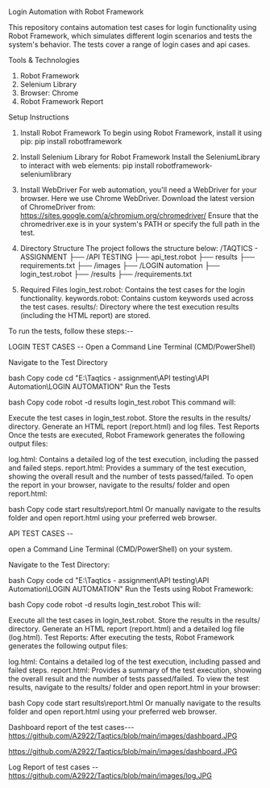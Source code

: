 Login Automation with Robot Framework

This repository contains automation test cases for login functionality using Robot Framework, which simulates different login scenarios and tests the system's behavior. The tests cover a range of login cases and api cases.


Tools & Technologies
1. Robot Framework
2. Selenium Library
3. Browser: Chrome
4. Robot Framework Report
   
Setup Instructions
1. Install Robot Framework
To begin using Robot Framework, install it using pip:
pip install robotframework

3. Install Selenium Library for Robot Framework
Install the SeleniumLibrary to interact with web elements:
pip install robotframework-seleniumlibrary

3. Install WebDriver
For web automation, you'll need a WebDriver for your browser. Here we use Chrome WebDriver.
Download the latest version of ChromeDriver from: https://sites.google.com/a/chromium.org/chromedriver/
Ensure that the chromedriver.exe is in your system's PATH or specify the full path in the test.

5. Directory Structure
The project follows the structure below:
/TAQTICS - ASSIGNMENT
    ├── /API TESTING
        ├── api_test.robot
        ├── results
        ├── requirements.txt
    ├── /images
    ├── /LOGIN automation
        ├── login_test.robot
        ├── /results
        ├── /requirements.txt
            
5. Required Files
login_test.robot: Contains the test cases for the login functionality.
keywords.robot: Contains custom keywords used across the test cases.
results/: Directory where the test execution results (including the HTML report) are stored.


To run the tests, follow these steps:--

LOGIN TEST CASES -- 
Open a Command Line Terminal (CMD/PowerShell)

Navigate to the Test Directory

bash
Copy code
cd "E:\Taqtics - assignment\API testing\API Automation\LOGIN AUTOMATION"
Run the Tests

bash
Copy code
robot -d results login_test.robot
This command will:

Execute the test cases in login_test.robot.
Store the results in the results/ directory.
Generate an HTML report (report.html) and log files.
Test Reports
Once the tests are executed, Robot Framework generates the following output files:

log.html: Contains a detailed log of the test execution, including the passed and failed steps.
report.html: Provides a summary of the test execution, showing the overall result and the number of tests passed/failed.
To open the report in your browser, navigate to the results/ folder and open report.html:

bash
Copy code
start results\report.html
Or manually navigate to the results folder and open report.html using your preferred web browser.


API TEST CASES -- 

open a Command Line Terminal (CMD/PowerShell) on your system.

Navigate to the Test Directory:

bash
Copy code
cd "E:\Taqtics - assignment\API testing\API Automation\LOGIN AUTOMATION"
Run the Tests using Robot Framework:

bash
Copy code
robot -d results login_test.robot
This will:

Execute all the test cases in login_test.robot.
Store the results in the results/ directory.
Generate an HTML report (report.html) and a detailed log file (log.html).
Test Reports:
After executing the tests, Robot Framework generates the following output files:

log.html: Contains a detailed log of the test execution, including passed and failed steps.
report.html: Provides a summary of the test execution, showing the overall result and the number of tests passed/failed.
To view the test results, navigate to the results/ folder and open report.html in your browser:

bash
Copy code
start results\report.html
Or manually navigate to the results folder and open report.html using your preferred web browser.


Dashboard report of the test cases--- 
https://github.com/A2922/Taqtics/blob/main/images/dashboard.JPG

https://github.com/A2922/Taqtics/blob/main/images/dashboard.JPG


Log Report of test cases -- 
https://github.com/A2922/Taqtics/blob/main/images/log.JPG



